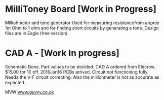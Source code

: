 MilliToney Board [Work in Progress]
===================================

Milliohmeter and tone generator
Used for measuring resistancefrom approx 1m Ohm to 1 ohm and for finding short circuits by generating a tone. 
Design files are in Eagle (free version).


CAD A - [Work In progress]
=====================

Schematic Done. 
Part values to be decided.
CAD A ordered from Elecrow. $15.00 for 10 off. 2016Jan16
PCBs arrived. 
Circuit not functioning fully. Needs the V-F circuit correcting. Also the milliohmeter is not as accurate as expected.

MVW
www.guvvy.co.uk
